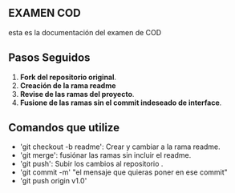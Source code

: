 
## EXAMEN COD
esta es la documentación del examen de COD

## Pasos Seguidos

1. **Fork del repositorio original**.
2. **Creación de la rama readme** 
3. **Revise de las ramas del proyecto**.
4. **Fusione de las ramas sin el commit indeseado de interface**.


## Comandos que utilize

- 'git checkout -b readme': Crear y cambiar a la rama readme.
- 'git merge': fusiónar las ramas sin incluir el readme.
- 'git push': Subir los cambios al repositorio .
- 'git commit -m' "el mensaje que quieras poner en ese commit"
- 'git push origin v1.0'
